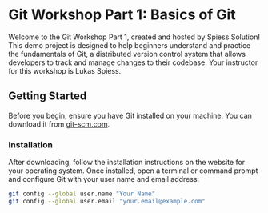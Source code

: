 # Git Workshop Part 1: Basics of Git

Welcome to the Git Workshop Part 1, created and hosted by Spiess Solution! This demo project is designed to help beginners understand and practice the fundamentals of Git, a distributed version control system that allows developers to track and manage changes to their codebase. Your instructor for this workshop is Lukas Spiess.

## Getting Started

Before you begin, ensure you have Git installed on your machine. You can download it from [git-scm.com](https://git-scm.com/).

### Installation

After downloading, follow the installation instructions on the website for your operating system. Once installed, open a terminal or command prompt and configure Git with your user name and email address:

```bash
git config --global user.name "Your Name"
git config --global user.email "your.email@example.com"
